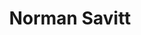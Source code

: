---
title       : Norman Savitt
photo       : "norman.jpg"
occupation  : "Musician, Mechanical Engineer"

links:
 - icon     : "fa-facebook"
   url      : ""
 - icon     : "fa-twitter"
   url      : ""
 - icon     : "fa-linkedin"
   url      : "https://www.linkedin.com/pub/norman-savitt/17/a4/887"
 - icon     : "fa-instagram"
   url      : ""
 - icon     : "fa-soundcloud"
   url      : ""
 - icon     : "fa-vimeo-square"
   url      : ""
 - icon     : "fa-github"
   url      : ""
 - icon     : "fa-tumblr"
   url      : ""
 - icon     : "fa-globe"
   url      : "http://balkansamba.com/the-artists/norman-savitt/norman-review/"
 - icon     : "fa-globe"
   url      : "https://www.reverbnation.com/normansavitt"
---